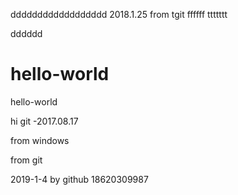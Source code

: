 dddddddddddddddddd  2018.1.25 from tgit
ffffff
ttttttt

dddddd
# hello-world
hello-world

hi git -2017.08.17

from windows 

from git

2019-1-4 by github 18620309987
